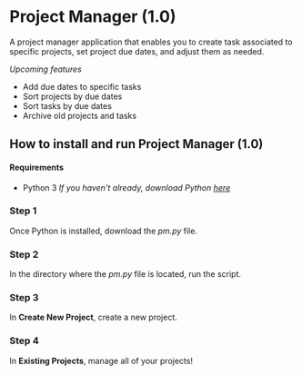 # Project Manager (1.0)
A project manager application that enables you to create task associated to specific projects, set project due dates, and adjust them as needed.


*Upcoming features*
- Add due dates to specific tasks
- Sort projects by due dates
- Sort tasks by due dates
- Archive old projects and tasks


## How to install and run Project Manager (1.0)


#### Requirements
- Python 3
*If you haven't already, download Python [here](https://www.python.org/downloads/)*


### Step 1
Once Python is installed, download the *pm.py* file.

### Step 2
In the directory where the *pm.py* file is located, run the script.

### Step 3
In **Create New Project**, create a new project.

### Step 4
In **Existing Projects**, manage all of your projects!
